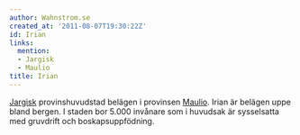 ```yaml
---
author: Wahnstrom.se
created_at: '2011-08-07T19:30:22Z'
id: Irian
links:
  mention:
  - Jargisk
  - Maulio
title: Irian
---
```


[Jargisk] provinshuvudstad belägen i provinsen [Maulio]. Irian är belägen uppe bland bergen. I
staden bor 5.000 invånare som i huvudsak är sysselsatta med gruvdrift och boskapsuppfödning.

  [Jargisk]: Jargisk
  [Maulio]: Maulio